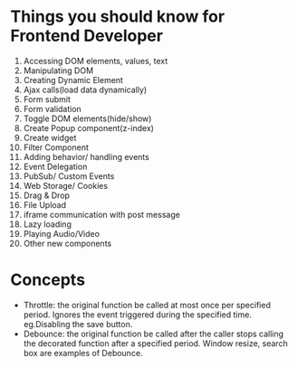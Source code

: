 # Things you should know for Frontend Developer

1. Accessing DOM elements, values, text
2. Manipulating DOM
3. Creating Dynamic Element
4. Ajax calls(load data dynamically)
5. Form submit
6. Form validation
7. Toggle DOM elements(hide/show)
8. Create Popup component(z-index)
9. Create widget
10. Filter Component
11. Adding behavior/ handling events
12. Event Delegation
13. PubSub/ Custom Events
14. Web Storage/ Cookies
15. Drag & Drop
16. File Upload
17. iframe communication with post message
18. Lazy loading
19. Playing Audio/Video
20. Other new components

# Concepts

  * Throttle: the original function be called at most once per specified period. Ignores the event triggered during the specified time. eg.Disabling the save button.
  * Debounce: the original function be called after the caller stops calling the decorated function after a specified period. Window resize, search box are examples of Debounce.

